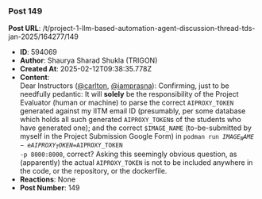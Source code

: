 ### Post 149
**Post URL**: /t/project-1-llm-based-automation-agent-discussion-thread-tds-jan-2025/164277/149
- **ID**: 594069
- **Author**: Shaurya Sharad Shukla (TRIGON)
- **Created At**: 2025-02-12T09:38:35.778Z
- **Content**:  
  Dear Instructors (<a class="mention" href="/u/carlton">@carlton</a>, <a class="mention" href="/u/iamprasna">@iamprasna</a>):
Confirming, just to be needfully pedantic:
It will <strong>solely</strong> be the responsibility of the Project Evaluator (human or machine) to parse the correct <code>AIPROXY_TOKEN</code> generated against my IITM email ID (presumably, per some database which holds all such generated <code>AIPROXY_TOKEN</code>s of the students who have generated one); and the correct <code>$IMAGE_NAME</code> (to-be-submitted by myself in the Project Submission Google Form) in <code>podman run $IMAGE_NAME -e AIPROXY_TOKEN=$AIPROXY_TOKEN -p 8000:8000</code>, correct?
Asking this seemingly obvious question, as (apparently) the actual <code>AIPROXY_TOKEN</code> is not to be included anywhere in the code, or the repository, or the dockerfile.
- **Reactions**: None
- **Post Number**: 149

